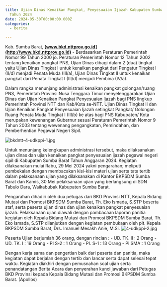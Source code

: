 ```yaml
---
title: Ujian Dinas Kenaikan Pangkat, Penyesuaian Ijazah Kabupaten Sumba Barat
  Tahun 2024
date: 2024-05-30T00:00:00.000Z
categories:
  - berita

---
```


Kab. Sumba Barat, **[www.bkd.nttprov.go.id](http://www.bkd.nttprov.go.id)** - Berdasarkan Peraturan Pemerintah Nomor 99 Tahun 2000 jo. Peraturan Pemerintah Nomor 12 Tahun 2002 tentang kenaikan pangkat PNS, Ujian Dinas dibagi dalam 2 (dua) tingkat yaitu Ujian Dinas Tingkat I untuk kenaikan pangkat dari Pengatur Tingkat I (II/d) menjadi Penata Muda (III/a), Ujian Dinas Tingkat II untuk kenaikan pangkat dari Penata Tingkat I (III/d) menjadi Pembina (IV/a).

Dalam rangka menunjang administrasi kenaikan pangkat golongan/ruang PNS, Pemerintah Provinsi Nusa Tenggara Timur menyelenggarakan Ujian Dinas dan Ujian Kenaikan Pangkat Penyesuaian Ijazah bagi PNS lingkup Pemerintah Provinsi NTT dan Kab/Kota se-NTT. Ujian Dinas Tingkat II dan Ujian Kenaikan Pangkat Penyesuaian Ijazah setingkat Pangkat/ Golongan Ruang Penata Muda Tingkat I (III/b) ke atas bagi PNS Kabupaten/ Kota merupakan kewenangan Gubernur sesuai Peraturan Pemerintah Nomor 9 Tahun 2003 tentang wewenang pengangkatan, Pemindahan, dan Pemberhentian Pegawai Negeri Sipil.

![bkdntt-4-udkppi-1.jpg](https://bkd.nttprov.go.id/web/wp-content/uploads/2024/11/4-udkppi-1.jpg)

Untuk menunjang kelengkapan administrasi tersebut, maka dilaksanakan ujian dinas dan ujian kenaikan pangkat penyesuaian ijazah pegawai negeri sipil di Kabupaten Sumba Barat Tahun Anggaran 2024. Kegiatan dilaksanakan mulai Rabu, 29 Mei 2024 yakni pengarahan; meliputi pembekalan dengan membacakan kisi-kisi materi ujian serta tata tertib dalam pelaksanaan ujian yang dilaksanakan di Kantor BKPSDM Sumba Barat dan Kamis, 30 Mei pelaksanaan ujian yang berlangsung di SDN Tabulo Dara, Waikabubak Kabupaten Sumba Barat.

Pengarahan dihadiri oleh dua petugas dari BKD Provinsi NTT, Kepala Bidang Mutasi dan Promosi BKPSDM Sumba Barat, Th. Eko Ismada, S.STP beserta staf, serta peserta ujian dinas dan ujian kenaikan pangkat penyesuaian ijazah. Pelaksanaan ujian diawali dengan pambacaan laporan panitia kegiatan oleh Kepala Bidang Mutasi dan Promosi BKPSDM Sumba Barat, Th. Eko Ismada, S.STP dilanjutkan dengan kegiatan pembukaan oleh plt. Kepala BKPSDM Sumba Barat, Drs. Imanuel Mesakh Anie, M.Si. ![4-udkppi-2.jpg](https://bkd.nttprov.go.id/web/wp-content/uploads/2024/11/4-udkppi-2.jpg)

Peserta Ujian berjumlah 36 orang, dengan rincian : - UD. TK. II : 2 Orang - UD. TK. I : 19 Orang - PI S-2 : 1 Orang - PI. S-1 : 13 Orang - PI SMA : 1 Orang

Dengan kerja sama dan pengertian baik dari peserta dan panitia, maka kegiatan dapat berjalan dengan tertib dan lancar serta dapat selesai tepat waktu. Kegiatan diakhiri dengan pemusnahan soal ujian serta penandatangan Berita Acara dan penyerahan kunci jawaban dari Petugas BKD Provinsi kepada Kepala Bidang Mutasi dan Promosi BKPSDM Sumba Barat. (Apollos)
